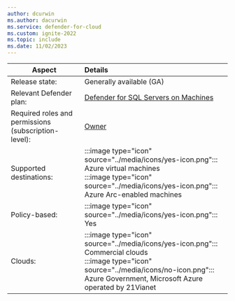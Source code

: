 ```yaml
---
author: dcurwin
ms.author: dacurwin
ms.service: defender-for-cloud
ms.custom: ignite-2022
ms.topic: include
ms.date: 11/02/2023
---
```


| Aspect | Details |
|---|:--|
| Release state: | Generally available (GA) |
| Relevant Defender plan: | [Defender for SQL Servers on Machines](/azure/defender-for-cloud/defender-for-sql-introduction) |
| Required roles and permissions (subscription-level): | [Owner](../../role-based-access-control/built-in-roles.md#owner) |
| Supported destinations: | :::image type="icon" source="../media/icons/yes-icon.png"::: Azure virtual machines<br> :::image type="icon" source="../media/icons/yes-icon.png"::: Azure Arc-enabled machines |
| Policy-based: | :::image type="icon" source="../media/icons/yes-icon.png"::: Yes |
| Clouds: | :::image type="icon" source="../media/icons/yes-icon.png"::: Commercial clouds<br>:::image type="icon" source="../media/icons/no-icon.png"::: Azure Government, Microsoft Azure operated by 21Vianet |
